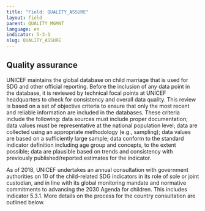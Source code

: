 ```yaml
---
title: "Field: QUALITY_ASSURE"
layout: field
parent: QUALITY_MGMNT
language: en
indicator: 5-3-1
slug: QUALITY_ASSURE
---
```

## Quality assurance

UNICEF maintains the global database on child marriage that is used for SDG and other official reporting. Before the inclusion of any data point in the database, it is reviewed by technical focal points at UNICEF headquarters to check for consistency and overall data quality. This review is based on a set of objective criteria to ensure that only the most recent and reliable information are included in the databases. These criteria include the following: data sources must include proper documentation; data values must be representative at the national population level; data are collected using an appropriate methodology (e.g., sampling); data values are based on a sufficiently large sample; data conform to the standard indicator definition including age group and concepts, to the extent possible; data are plausible based on trends and consistency with previously published/reported estimates for the indicator.

As of 2018, UNICEF undertakes an annual consultation with government authorities on 10 of the child-related SDG indicators in its role of sole or joint custodian, and in line with its global monitoring mandate and normative commitments to advancing the 2030 Agenda for children. This includes indicator 5.3.1. More details on the process for the country consultation are outlined below.